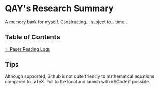 # QAY's Research Summary
A memory bank for myself. Constructing... subject to... time...

## Table of Contents
[✨ Paper Reading Logs](./Paper_Reading/README.md)

## Tips
Although supported, Github is not quite friendly to mathematical equations compared to LaTeX. Pull to the local and launch with VSCode if possible.